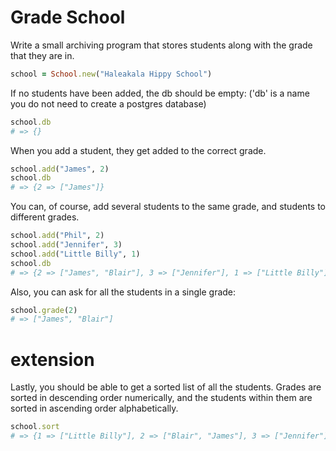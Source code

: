 # Grade School

Write a small archiving program that stores students along with the grade that they are in.

```ruby
school = School.new("Haleakala Hippy School")
```

If no students have been added, the db should be empty: ('db' is a name you do not need to create a postgres database)

```ruby
school.db
# => {}
```

When you add a student, they get added to the correct grade.

```ruby
school.add("James", 2)
school.db
# => {2 => ["James"]}
```

You can, of course, add several students to the same grade, and students to different grades.

```ruby
school.add("Phil", 2)
school.add("Jennifer", 3)
school.add("Little Billy", 1)
school.db
# => {2 => ["James", "Blair"], 3 => ["Jennifer"], 1 => ["Little Billy"]}
```

Also, you can ask for all the students in a single grade:

```ruby
school.grade(2)
# => ["James", "Blair"]
```

extension
=========

Lastly, you should be able to get a sorted list of all the students. Grades are sorted in descending order numerically, and the students within them are sorted in ascending order alphabetically.

```ruby
school.sort
# => {1 => ["Little Billy"], 2 => ["Blair", "James"], 3 => ["Jennifer"]}
